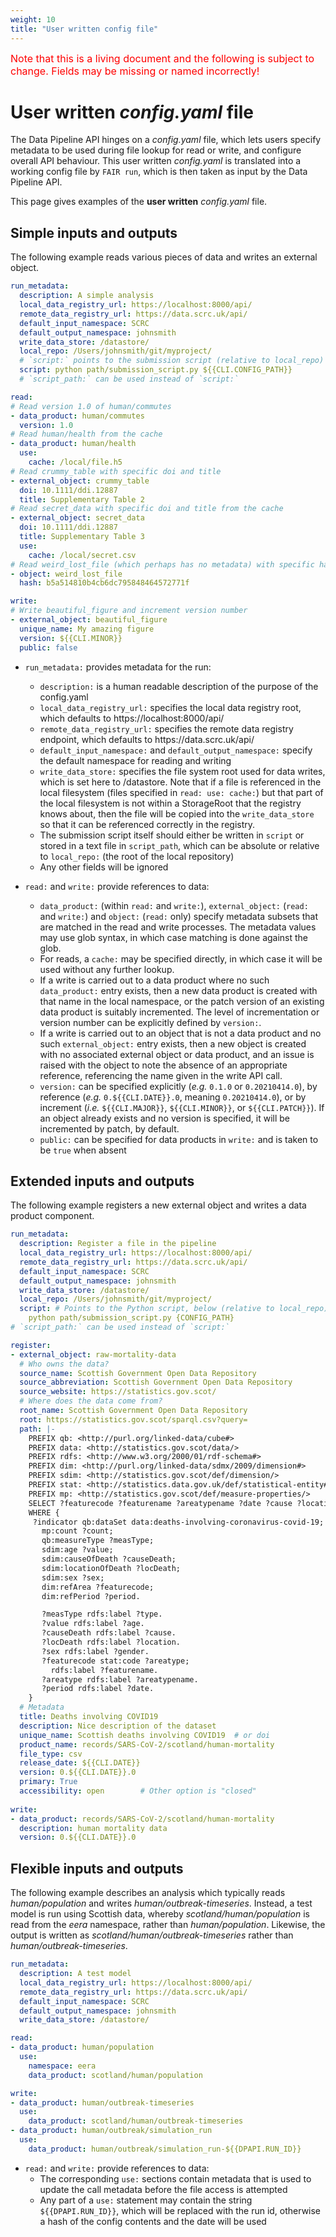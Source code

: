 ```yaml
---
weight: 10
title: "User written config file"
---
```


<span style="font-size:12pt; color:red">Note that this is a living document and the following is subject to change. Fields may be missing or named incorrectly!</span>

# User written *config.yaml* file

The Data Pipeline API hinges on a *config.yaml* file, which lets users specify metadata to be used during file lookup for read or write, and configure overall API behaviour. This user written *config.yaml* is translated into a working config file by `FAIR run`, which is then taken as input by the Data Pipeline API.

This page gives examples of the **user written** *config.yaml* file.

## Simple inputs and outputs

The following example reads various pieces of data and writes an external object.

```yaml
run_metadata:
  description: A simple analysis
  local_data_registry_url: https://localhost:8000/api/
  remote_data_registry_url: https://data.scrc.uk/api/
  default_input_namespace: SCRC
  default_output_namespace: johnsmith
  write_data_store: /datastore/
  local_repo: /Users/johnsmith/git/myproject/
  # `script:` points to the submission script (relative to local_repo)
  script: python path/submission_script.py ${{CLI.CONFIG_PATH}}
  # `script_path:` can be used instead of `script:`

read:
# Read version 1.0 of human/commutes
- data_product: human/commutes
  version: 1.0
# Read human/health from the cache
- data_product: human/health
  use:
    cache: /local/file.h5
# Read crummy_table with specific doi and title
- external_object: crummy_table
  doi: 10.1111/ddi.12887
  title: Supplementary Table 2
# Read secret_data with specific doi and title from the cache
- external_object: secret_data
  doi: 10.1111/ddi.12887
  title: Supplementary Table 3
  use:
    cache: /local/secret.csv
# Read weird_lost_file (which perhaps has no metadata) with specific hash
- object: weird_lost_file
  hash: b5a514810b4cb6dc795848464572771f

write:
# Write beautiful_figure and increment version number
- external_object: beautiful_figure
  unique_name: My amazing figure
  version: ${{CLI.MINOR}}
  public: false
```

- `run_metadata:` provides metadata for the run:
  - `description:` is a human readable description of the purpose of the config.yaml
  - `local_data_registry_url:` specifies the local data registry root, which defaults to https<!-- -->://localhost:8000/api/
  - `remote_data_registry_url:` specifies the remote data registry endpoint, which defaults to https<!-- -->://data.scrc.uk/api/
  - `default_input_namespace:` and `default_output_namespace:` specify the default namespace for reading and writing
  - `write_data_store:` specifies the file system root used for data writes, which is set here to /datastore. Note that if a file is referenced in the local filesystem (files specified in `read: use: cache:`) but that part of the local filesystem is not within a StorageRoot that the registry knows about, then the file will be copied into the `write_data_store` so that it can be referenced correctly in the registry.
  - The submission script itself should either be written in `script` or stored in a text file in `script_path`, which can be absolute or relative to `local_repo:` (the root of the local repository)
  - Any other fields will be ignored

- `read:` and `write:` provide references to data:
  - `data_product:` (within `read:` and `write:`), `external_object:` (`read:` and `write:`) and `object:` (`read:` only) specify metadata subsets that are matched in the read and write processes. The metadata values may use glob syntax, in which case matching is done against the glob.
  - For reads, a `cache:` may be specified directly, in which case it will be used without any further lookup.
  - If a write is carried out to a data product where no such `data_product:` entry exists, then a new data product is created with that name in the local namespace, or the patch version of an existing data product is suitably incremented. The level of incrementation or version number can be explicitly defined by `version:`.
  - If a write is carried out to an object that is not a data product and no such `external_object:` entry exists, then a new object is created with no associated external object or data product, and an issue is raised with the object to note the absence of an appropriate reference, referencing the name given in the write API call.
  - `version:` can be specified explicitly (*e.g.* `0.1.0` or `0.20210414.0`), by reference (*e.g.* `0.${{CLI.DATE}}.0`, meaning `0.20210414.0`), or by increment (*i.e.* `${{CLI.MAJOR}}`, `${{CLI.MINOR}}`, or `${{CLI.PATCH}}`). If an object already exists and no version is specified, it will be incremented by patch, by default.
  - `public:` can be specified for data products in `write:` and is taken to be `true` when absent

## Extended inputs and outputs

The following example registers a new external object and writes a data product component.

```yaml
run_metadata:
  description: Register a file in the pipeline
  local_data_registry_url: https://localhost:8000/api/
  remote_data_registry_url: https://data.scrc.uk/api/
  default_input_namespace: SCRC
  default_output_namespace: johnsmith
  write_data_store: /datastore/
  local_repo: /Users/johnsmith/git/myproject/
  script: # Points to the Python script, below (relative to local_repo)
    python path/submission_script.py {CONFIG_PATH}
# `script_path:` can be used instead of `script:`

register:
- external_object: raw-mortality-data
  # Who owns the data?
  source_name: Scottish Government Open Data Repository
  source_abbreviation: Scottish Government Open Data Repository
  source_website: https://statistics.gov.scot/
  # Where does the data come from?
  root_name: Scottish Government Open Data Repository
  root: https://statistics.gov.scot/sparql.csv?query=
  path: |-
    PREFIX qb: <http://purl.org/linked-data/cube#>
    PREFIX data: <http://statistics.gov.scot/data/>
    PREFIX rdfs: <http://www.w3.org/2000/01/rdf-schema#>
    PREFIX dim: <http://purl.org/linked-data/sdmx/2009/dimension#>
    PREFIX sdim: <http://statistics.gov.scot/def/dimension/>
    PREFIX stat: <http://statistics.data.gov.uk/def/statistical-entity#>
    PREFIX mp: <http://statistics.gov.scot/def/measure-properties/>
    SELECT ?featurecode ?featurename ?areatypename ?date ?cause ?location ?gender ?age ?type ?count
    WHERE {
     ?indicator qb:dataSet data:deaths-involving-coronavirus-covid-19;
       mp:count ?count;
       qb:measureType ?measType;
       sdim:age ?value;
       sdim:causeOfDeath ?causeDeath;
       sdim:locationOfDeath ?locDeath;
       sdim:sex ?sex;
       dim:refArea ?featurecode;
       dim:refPeriod ?period.

       ?measType rdfs:label ?type.
       ?value rdfs:label ?age.
       ?causeDeath rdfs:label ?cause.
       ?locDeath rdfs:label ?location.
       ?sex rdfs:label ?gender.
       ?featurecode stat:code ?areatype;
         rdfs:label ?featurename.
       ?areatype rdfs:label ?areatypename.
       ?period rdfs:label ?date.
    }
  # Metadata
  title: Deaths involving COVID19
  description: Nice description of the dataset
  unique_name: Scottish deaths involving COVID19  # or doi
  product_name: records/SARS-CoV-2/scotland/human-mortality
  file_type: csv
  release_date: ${{CLI.DATE}}    
  version: 0.${{CLI.DATE}}.0       
  primary: True
  accessibility: open        # Other option is "closed"
  
write:
- data_product: records/SARS-CoV-2/scotland/human-mortality
  description: human mortality data
  version: 0.${{CLI.DATE}}.0
```

## Flexible inputs and outputs

The following example describes an analysis which typically reads *human/population* and writes *human/outbreak-timeseries*. Instead, a test model is run using Scottish data, whereby *scotland/human/population* is read from the *eera* namespace, rather than *human/population*. Likewise, the output is written as *scotland/human/outbreak-timeseries* rather than *human/outbreak-timeseries*.

```yaml
run_metadata:
  description: A test model
  local_data_registry_url: https://localhost:8000/api/
  remote_data_registry_url: https://data.scrc.uk/api/
  default_input_namespace: SCRC
  default_output_namespace: johnsmith
  write_data_store: /datastore/

read:
- data_product: human/population
  use:
    namespace: eera
    data_product: scotland/human/population

write:
- data_product: human/outbreak-timeseries
  use:
    data_product: scotland/human/outbreak-timeseries
- data_product: human/outbreak/simulation_run
  use:
    data_product: human/outbreak/simulation_run-${{DPAPI.RUN_ID}}
```

- `read:` and `write:` provide references to data:
  - The corresponding `use:` sections contain metadata that is used to update the call metadata before the file access is attempted
  - Any part of a `use:` statement may contain the string `${{DPAPI.RUN_ID}}`, which will be replaced with the run id, otherwise a hash of the config contents and the date will be used
